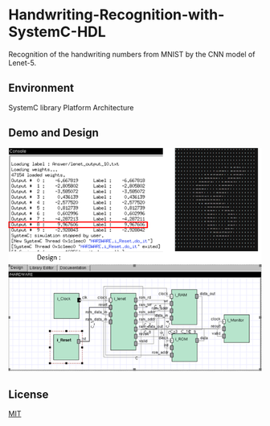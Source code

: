 # Handwriting-Recognition-with-SystemC-HDL
Recognition of the handwriting numbers from MNIST by the CNN model of Lenet-5.
## Environment
SystemC library
Platform Architecture
## Demo and Design
![pic](https://github.com/SYangChen/Handwriting-Recognition-with-SystemC-HDL/blob/master/pic_illustrate/systemCdemo.PNG?raw=true )
## License
[MIT](https://choosealicense.com/licenses/mit/)
